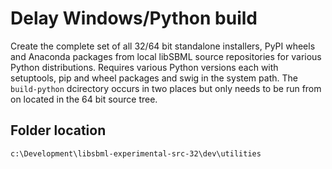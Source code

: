 # Delay Windows/Python build

Create the complete set of all 32/64 bit standalone installers, PyPI wheels and Anaconda packages from local libSBML source repositories for various Python distributions. Requires various Python versions each with setuptools, pip and wheel packages and swig in the system path. The `build-python` dcirectory occurs in two places but only needs to be run from on located in the 64 bit source tree.

## Folder location
`c:\Development\libsbml-experimental-src-32\dev\utilities`
